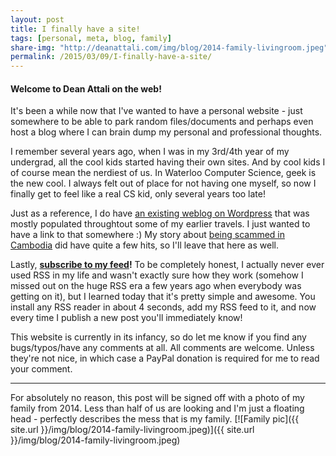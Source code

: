 ```yaml
---
layout: post
title: I finally have a site!
tags: [personal, meta, blog, family]
share-img: "http://deanattali.com/img/blog/2014-family-livingroom.jpeg"
permalink: /2015/03/09/I-finally-have-a-site/
---
```


#### Welcome to Dean Attali on the web!

It's been a while now that I've wanted to have a personal website - just somewhere to be able to park random files/documents and perhaps even host a blog where I can brain dump my personal and professional thoughts. 

I remember several years ago, when I was in my 3rd/4th year of my undergrad, all the cool kids started having their own sites. And by cool kids I of course mean the nerdiest of us.  In Waterloo Computer Science, geek is the new cool. I always felt out of place for not having one myself, so now I finally get to feel like a real CS kid, only several years too late!

Just as a reference, I do have [an existing weblog on Wordpress](http://deanat78.wordpress.com) that was mostly populated throughtout some of my earlier travels.  I just wanted to have a link to that somewhere :)  My story about [being scammed in Cambodia](https://deanat78.wordpress.com/2013/05/09/scammed-in-cambodia/) did have quite a few hits, so I'll leave that here as well. 

Lastly, **[subscribe to my feed](http://deanattali.com/feed.xml)!**  To be completely honest, I actually never ever used RSS in my life and wasn't exactly sure how they work (somehow I missed out on the huge RSS era a few years ago when everybody was getting on it), but I learned today that it's pretty simple and awesome.  You install any RSS reader in about 4 seconds, add my RSS feed to it, and now every time I publish a new post you'll immediately know! 

This website is currently in its infancy, so do let me know if you find any bugs/typos/have any comments at all. All comments are welcome. Unless they're not nice, in which case a PayPal donation is required for me to read your comment.


---

For absolutely no reason, this post will be signed off with a photo of my family from 2014. Less than half of us are looking and I'm just a floating head - perfectly describes the mess that is my family.
[![Family pic]({{ site.url }}/img/blog/2014-family-livingroom.jpeg)]({{ site.url }}/img/blog/2014-family-livingroom.jpeg)
